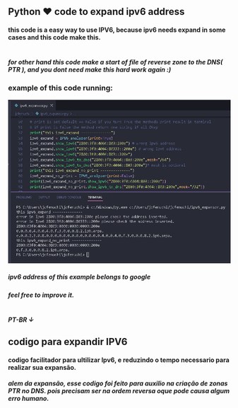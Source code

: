#
## Python ♥ code to expand ipv6 address
#### this code is a easy way to use IPV6, because ipv6 needs expand in some cases and this code make this.
#
##### for other hand this code make a start of file of reverse zone to the DNS( PTR ), and you dont need make this hard work again :)  

### example of this code running:

![exemplo](./ipv6_expand.png)
##### ipv6 address of this example belongs to google
##### feel free to improve it.

#
##### PT-BR ↓
## codigo para expandir IPV6
#### codigo facilitador para ultilizar Ipv6, e reduzindo o tempo necessario para realizar sua expansão.
##### alem da expansão, esse codigo foi feito para auxilio na criação de zonas PTR no DNS. pois precisam ser na ordem reversa oque pode causa algum erro humano. 
